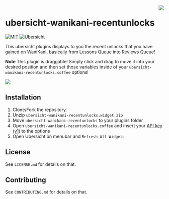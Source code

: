 <img src="https://i.imgur.com/c2OPhNz.png" align="right" />

# ubersicht-wanikani-recentunlocks

[![MIT](https://img.shields.io/badge/License-MIT-brightgreen.svg)](https://github.com/jakeoid/waste-basket/blob/master/LICENSE.md)
[![Ubersicht](https://img.shields.io/badge/%C3%BCbersicht-CoffeeScript-brightgreen.svg)](http://http://tracesof.net/uebersicht/)

This ubersicht plugins displays to you the recent unlocks that you have gained on WaniKani, basically from Lessons Queue into Reviews Queue!

**Note** This plugin is draggable! Simply click and drag to move it into your desired position and then set those variables inside of your `ubersicht-wanikani-recentunlocks.coffee` options!

<img src="https://i.imgur.com/csoHGuY.png" align="center" />

## Installation

1. Clone/Fork the repository.
2. Unzip `ubersicht-wanikani-recentunlocks.widget.zip`
3. Move `ubersicht-wanikani-recentunlocks` to your plugins folder
4. Open `ubersicht-wanikani-recentunlocks.coffee` and insert your [API key (v1)](https://www.wanikani.com/settings/account) to the options
5. Open Ubersicht on menubar and `Refresh All Widgets`

## License

See `LICENSE.md` for details on that.

## Contributing

See `CONTRIBUTING.md` for details on that.